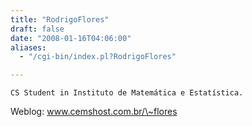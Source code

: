 ```yaml
---
title: "RodrigoFlores"
draft: false
date: "2008-01-16T04:06:00"
aliases:
  - "/cgi-bin/index.pl?RodrigoFlores"

---
```

    CS Student in Instituto de Matemática e Estatística.

Weblog: www.cemshost.com.br/\~flores
